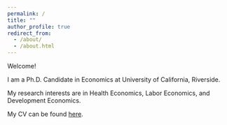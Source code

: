 ```yaml
---
permalink: /
title: ""
author_profile: true
redirect_from: 
  - /about/
  - /about.html
---
```


Welcome!

I am a Ph.D. Candidate in Economics at University of California, Riverside.

My research interests are in Health Economics, Labor Economics, and Development Economics.

My CV can be found [here]().
